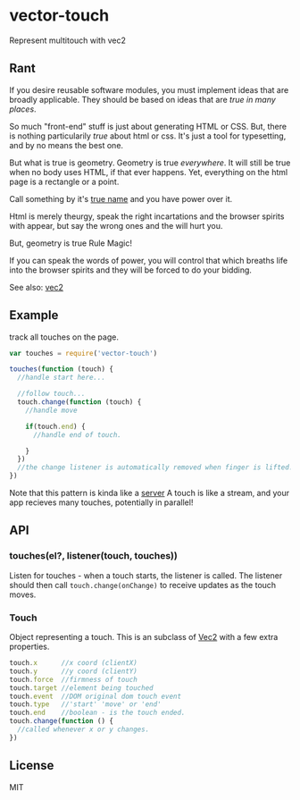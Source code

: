 # vector-touch

Represent multitouch with vec2

## Rant

If you desire reusable software modules, you must implement ideas
that are broadly applicable.
They should be based on ideas that are _true in many places_.

So much "front-end" stuff is just about generating HTML or CSS.
But, there is nothing particularily _true_ about html or css.
It's just a tool for typesetting, and by no means the best one.

But what is true is geometry. Geometry is true _everywhere_.
It will still be true when no body uses HTML, if that ever happens.
Yet, everything on the html page is a rectangle or a point.

Call something by it's [true name](http://tvtropes.org/pmwiki/pmwiki.php/Main/IKnowYourTrueName)
and you have power over it.

Html is merely theurgy, speak the right incartations and the browser spirits
with appear, but say the wrong ones and the will hurt you.

But, geometry is true Rule Magic!

If you can speak the words of power,
you will control that which breaths life into
the browser spirits and they will be forced to do your bidding.

See also: [vec2](https://github.com/tmpvar/vec2.js)

## Example

track all touches on the page.

``` js
var touches = require('vector-touch')

touches(function (touch) {
  //handle start here...

  //follow touch...
  touch.change(function (touch) {
    //handle move

    if(touch.end) {
      //handle end of touch.

    }
  })
  //the change listener is automatically removed when finger is lifted!
})
```

Note that this pattern is kinda like a
[server](http://nodejs.org/api/net.html#net_net_createserver_options_connectionlistener)
A touch is like a stream, and your app recieves many touches,
potentially in parallel!

## API

### touches(el?, listener(touch, touches))

Listen for touches - when a touch starts, the listener is called.
The listener should then call `touch.change(onChange)` to receive
updates as the touch moves.

### Touch 

Object representing a touch. This is an subclass of
[Vec2](https://github.com/tmpvar/vec2.js) with a few extra properties.

``` js
touch.x      //x coord (clientX)
touch.y      //y coord (clientY)
touch.force  //firmness of touch
touch.target //element being touched
touch.event  //DOM original dom touch event
touch.type   //'start' 'move' or 'end'
touch.end    //boolean - is the touch ended.
touch.change(function () {
  //called whenever x or y changes.
})
```

## License

MIT
